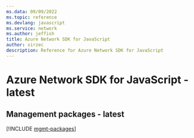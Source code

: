 ```yaml
---
ms.data: 09/09/2022
ms.topic: reference
ms.devlang: javascript
ms.service: network
ms.author: jeffish
title: Azure Network SDK for JavaScript
author: xirzec
description: Reference for Azure Network SDK for JavaScript
---
```

# Azure Network SDK for JavaScript - latest

## Management packages - latest
[!INCLUDE [mgmt-packages](network-mgmt-index.md)]